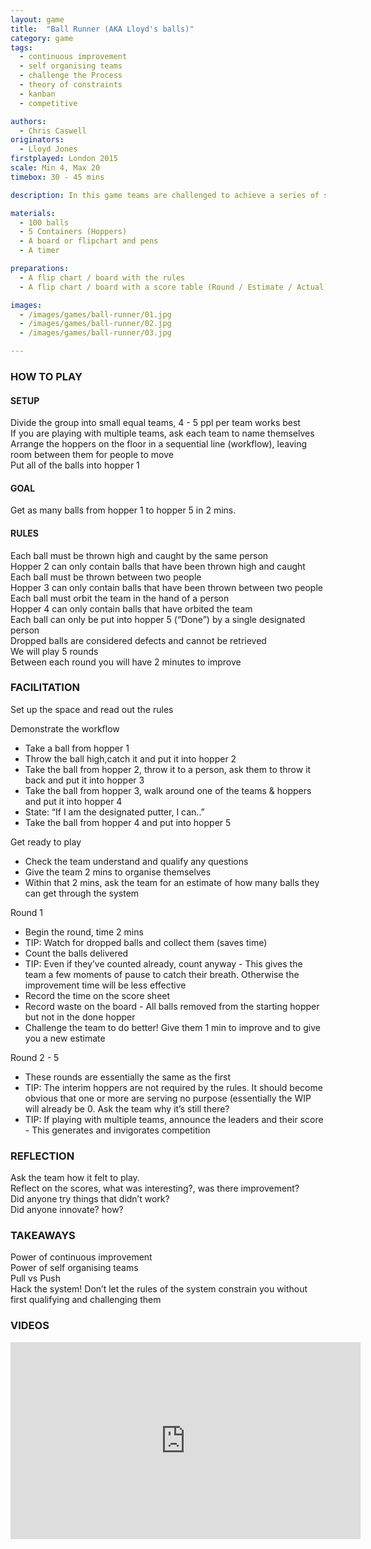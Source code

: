 ```yaml
---
layout: game
title:  "Ball Runner (AKA Lloyd's balls)"
category: game
tags:
  - continuous improvement
  - self organising teams
  - challenge the Process
  - theory of constraints
  - kanban
  - competitive

authors: 
  - Chris Caswell
originators: 
  - Lloyd Jones
firstplayed: London 2015
scale: Min 4, Max 20
timebox: 30 - 45 mins

description: In this game teams are challenged to achieve a series of simple tasks as quickly as possible. The game will quickly introduce bottlenecks, which in turn will generate a high amount of work in progress. Teams are given the opportunity to make several attempts, each time taking the opportunity to inspect and adapt.

materials:
  - 100 balls
  - 5 Containers (Hoppers)
  - A board or flipchart and pens
  - A timer

preparations:
  - A flip chart / board with the rules
  - A flip chart / board with a score table (Round / Estimate / Actual)

images:
  - /images/games/ball-runner/01.jpg
  - /images/games/ball-runner/02.jpg
  - /images/games/ball-runner/03.jpg

---
```


### HOW TO PLAY

#### SETUP
Divide the group into small equal teams, 4 - 5 ppl per team works best  
If you are playing with multiple teams, ask each team to name themselves  
Arrange the hoppers on the floor in a sequential line (workflow), leaving room between them for people to move  
Put all of the balls into hopper 1  

#### GOAL
Get as many balls from hopper 1 to hopper 5 in 2 mins.  

#### RULES
Each ball must be thrown high and caught by the same person  
Hopper 2 can only contain balls that have been thrown high and caught  
Each ball must be thrown between two people  
Hopper 3 can only contain balls that have been thrown between two people  
Each ball must orbit the team in the hand of a person  
Hopper 4 can only contain balls that have orbited the team  
Each ball can only be put into hopper 5 (“Done”) by a single designated person  
Dropped balls are considered defects and cannot be retrieved  
We will play 5 rounds  
Between each round you will have 2 minutes to improve  

### FACILITATION
Set up the space and read out the rules  

Demonstrate the workflow  

* Take a ball from hopper 1  
* Throw the ball high,catch it and put it into hopper 2  
* Take the ball from hopper 2, throw it to a person, ask them to throw it back and put it into hopper 3  
* Take the ball from hopper 3, walk around one of the teams & hoppers and put it into hopper 4  
* State: “If I am the designated putter, I can..”  
* Take the ball from hopper 4 and put into hopper 5  

Get ready to play

* Check the team understand and qualify any questions  
* Give the team 2 mins to organise themselves  
* Within that 2 mins, ask the team for an estimate of how many balls they can get through the system  

Round 1

* Begin the round, time 2 mins
* TIP: Watch for dropped balls and collect them (saves time)
* Count the balls delivered 
* TIP: Even if they’ve counted already, count anyway - This gives the team a few moments of pause to catch their breath. Otherwise the improvement time will be less effective
* Record the time on the score sheet 
* Record waste on the board - All balls removed from the starting hopper but not in the done hopper
* Challenge the team to do better! Give them 1 min to improve and to give you a new estimate

Round 2 - 5

* These rounds are essentially the same as the first
* TIP: The interim hoppers are not required by the rules. It should become obvious that one or more are serving no purpose (essentially the WIP will already be 0. Ask the team why it’s still there?
* TIP: If playing with multiple teams, announce the leaders and their score - This generates and invigorates competition

### REFLECTION
Ask the team how it felt to play.   
Reflect on the scores, what was interesting?, was there improvement?  
Did anyone try things that didn’t work?  
Did anyone innovate? how?  


### TAKEAWAYS
Power of continuous improvement  
Power of self organising teams  
Pull vs Push  
Hack the system! Don’t let the rules of the system constrain you without first qualifying and challenging them  

### VIDEOS

<iframe width="560" height="315" src="https://www.youtube.com/embed/DYssyqTkTIw" frameborder="0" allowfullscreen></iframe>